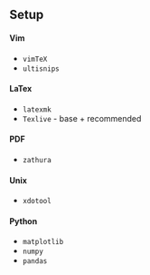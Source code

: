 ## Setup

#### Vim

  - `vimTeX`
  - `ultisnips`

#### LaTex

  - `latexmk`
  - `Texlive` - base + recommended

#### PDF

  - `zathura`

#### Unix

  - `xdotool`

#### Python

  - `matplotlib`
  - `numpy`
  - `pandas`
